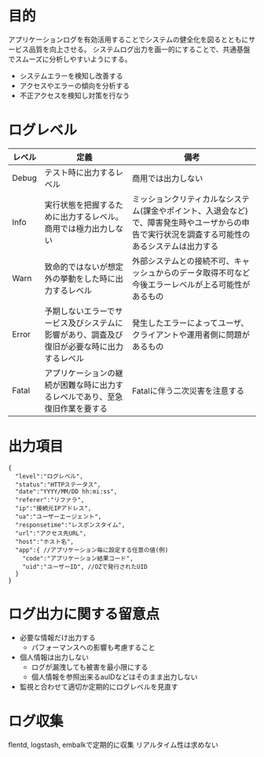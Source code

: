 # 目的

アプリケーションログを有効活用することでシステムの健全化を図るとともにサービス品質を向上させる。
システムログ出力を画一的にすることで、共通基盤でスムーズに分析しやすいようにする。

* システムエラーを検知し改善する
* アクセスやエラーの傾向を分析する
* 不正アクセスを検知し対策を行なう

# ログレベル

| レベル | 定義 | 備考 |
| ----- | ----| ---- |
| Debug | テスト時に出力するレベル | 商用では出力しない |
| Info | 実行状態を把握するために出力するレベル。商用では極力出力しない | ミッションクリティカルなシステム(課金やポイント、入退会など)で、障害発生時やユーザからの申告で実行状況を調査する可能性のあるシステムは出力する |
| Warn | 致命的ではないが想定外の挙動をした時に出力するレベル | 外部システムとの接続不可、キャッシュからのデータ取得不可など今後エラーレベルが上る可能性があるもの |
| Error | 予期しないエラーでサービス及びシステムに影響があり、調査及び復旧が必要な時に出力するレベル | 発生したエラーによってユーザ、クライアントや運用者側に問題があるもの |
| Fatal | アプリケーションの継続が困難な時に出力するレベルであり、至急復旧作業を要する | Fatalに伴う二次災害を注意する |

# 出力項目

```
{
  "level":"ログレベル",
  "status":"HTTPステータス",
  "date":"YYYY/MM/DD hh:mi:ss",
  "referer":"リファラ",
  "ip":"接続元IPアドレス",
  "ua":"ユーザーエージェント",
  "responsetime":"レスポンスタイム",
  "url":"アクセス先URL",
  "host":"ホスト名",
  "app":{ //アプリケーション毎に設定する任意の値(例)
    "code":"アプリケーション結果コード",
    "uid":"ユーザーID", //OZで発行されたUID
  }
}
```

# ログ出力に関する留意点

* 必要な情報だけ出力する
  * パフォーマンスへの影響も考慮すること
* 個人情報は出力しない
  * ログが漏洩しても被害を最小限にする
  * 個人情報を参照出来るauIDなどはそのまま出力しない
* 監視と合わせて適切か定期的にログレベルを見直す


# ログ収集

flentd, logstash, embalkで定期的に収集
リアルタイム性は求めない
